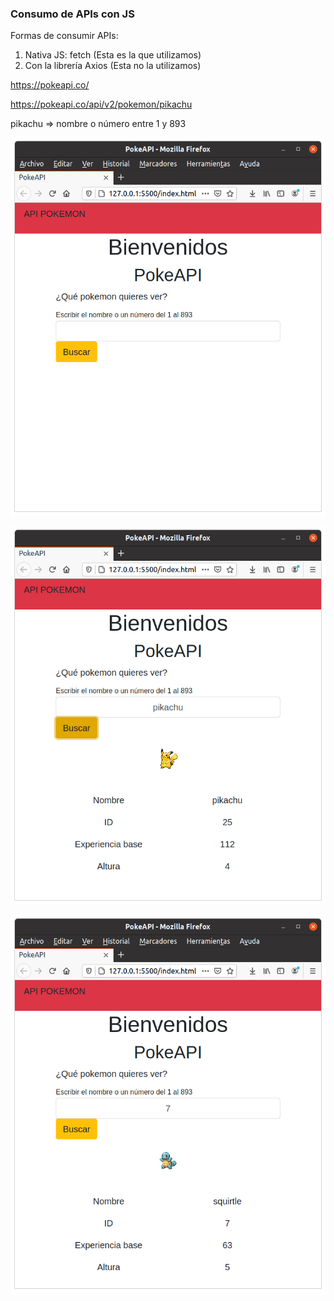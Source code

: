 ### Consumo de APIs con JS

Formas de consumir APIs:

1. Nativa JS: fetch (Esta es la que utilizamos)
2. Con la librería Axios (Esta no la utilizamos)

https://pokeapi.co/

https://pokeapi.co/api/v2/pokemon/pikachu

pikachu => nombre o número entre 1 y 893

![resultado](resultado0.png "resultado")

![resultado](resultado1.png "resultado")

![resultado](resultado2.png "resultado")

